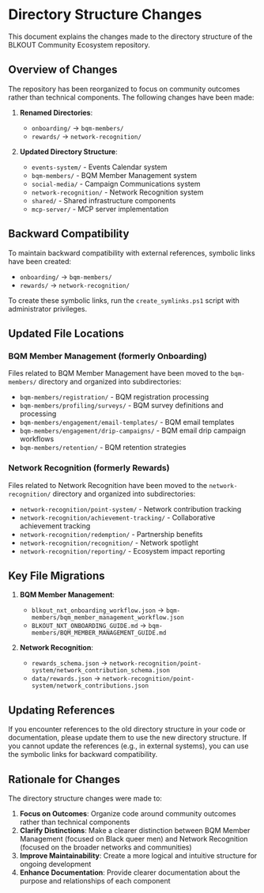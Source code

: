 # Directory Structure Changes

This document explains the changes made to the directory structure of the BLKOUT Community Ecosystem repository.

## Overview of Changes

The repository has been reorganized to focus on community outcomes rather than technical components. The following changes have been made:

1. **Renamed Directories**:
   - `onboarding/` → `bqm-members/`
   - `rewards/` → `network-recognition/`

2. **Updated Directory Structure**:
   - `events-system/` - Events Calendar system
   - `bqm-members/` - BQM Member Management system
   - `social-media/` - Campaign Communications system
   - `network-recognition/` - Network Recognition system
   - `shared/` - Shared infrastructure components
   - `mcp-server/` - MCP server implementation

## Backward Compatibility

To maintain backward compatibility with external references, symbolic links have been created:

- `onboarding/` → `bqm-members/`
- `rewards/` → `network-recognition/`

To create these symbolic links, run the `create_symlinks.ps1` script with administrator privileges.

## Updated File Locations

### BQM Member Management (formerly Onboarding)

Files related to BQM Member Management have been moved to the `bqm-members/` directory and organized into subdirectories:

- `bqm-members/registration/` - BQM registration processing
- `bqm-members/profiling/surveys/` - BQM survey definitions and processing
- `bqm-members/engagement/email-templates/` - BQM email templates
- `bqm-members/engagement/drip-campaigns/` - BQM email drip campaign workflows
- `bqm-members/retention/` - BQM retention strategies

### Network Recognition (formerly Rewards)

Files related to Network Recognition have been moved to the `network-recognition/` directory and organized into subdirectories:

- `network-recognition/point-system/` - Network contribution tracking
- `network-recognition/achievement-tracking/` - Collaborative achievement tracking
- `network-recognition/redemption/` - Partnership benefits
- `network-recognition/recognition/` - Network spotlight
- `network-recognition/reporting/` - Ecosystem impact reporting

## Key File Migrations

1. **BQM Member Management**:
   - `blkout_nxt_onboarding_workflow.json` → `bqm-members/bqm_member_management_workflow.json`
   - `BLKOUT_NXT_ONBOARDING_GUIDE.md` → `bqm-members/BQM_MEMBER_MANAGEMENT_GUIDE.md`

2. **Network Recognition**:
   - `rewards_schema.json` → `network-recognition/point-system/network_contribution_schema.json`
   - `data/rewards.json` → `network-recognition/point-system/network_contributions.json`

## Updating References

If you encounter references to the old directory structure in your code or documentation, please update them to use the new directory structure. If you cannot update the references (e.g., in external systems), you can use the symbolic links for backward compatibility.

## Rationale for Changes

The directory structure changes were made to:

1. **Focus on Outcomes**: Organize code around community outcomes rather than technical components
2. **Clarify Distinctions**: Make a clearer distinction between BQM Member Management (focused on Black queer men) and Network Recognition (focused on the broader networks and communities)
3. **Improve Maintainability**: Create a more logical and intuitive structure for ongoing development
4. **Enhance Documentation**: Provide clearer documentation about the purpose and relationships of each component
